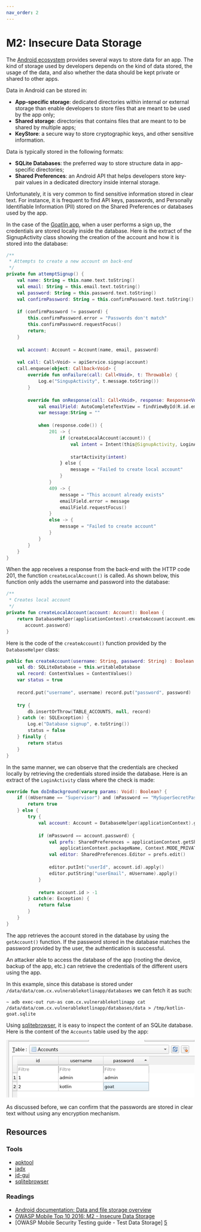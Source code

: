 ```yaml
---
nav_order: 2
---
```


M2: Insecure Data Storage
=========================

The [Android ecosystem][7] provides several ways to store data for an app.  The
kind of storage used by developers depends on the kind of data stored, the usage
of the data, and also whether the data should be kept private or shared to other
apps.

Data in Android can be stored in:
* **App-specific storage**: dedicated directories within internal or external storage 
  than enable developers to store files that are meant to be used by the app only;
* **Shared storage**: directories that contains files that are meant to to be shared
  by multiple apps;
* **KeyStore**: a secure way to store cryptographic keys, and other sensitive information.

Data is typically stored in the following formats:
* **SQLite Databases**: the preferred way to store structure data in app-specific 
  directories;
* **Shared Preferences**: an Android API that helps developers store key-pair values 
  in a dedicated directory inside internal storage.

Unfortunately, it is very common to find sensitive information stored in clear
text. For instance, it is frequent to find API keys, passwords, and Personally
Identifiable Information (PII) stored on the Shared Preferences or databases
used by the app.

In the case of the [Goatlin app][0], when a user performs a sign up, the
credentials are stored locally inside the database. Here is the extract of the
SignupActivity class showing the creation of the account and how it is stored
into the database:

```kotlin
/**
 * Attempts to create a new account on back-end
 */
private fun attemptSignup() {
    val name: String = this.name.text.toString()
    val email: String = this.email.text.toString()
    val password: String = this.password.text.toString()
    val confirmPassword: String = this.confirmPassword.text.toString()

    if (confirmPassword != password) {
        this.confirmPassword.error = "Passwords don't match"
        this.confirmPassword.requestFocus()
        return;
    }

    val account: Account = Account(name, email, password)

    val call: Call<Void> = apiService.signup(account)
    call.enqueue(object: Callback<Void> {
        override fun onFailure(call: Call<Void>, t: Throwable) {
            Log.e("SingupActivity", t.message.toString())
        }

        override fun onResponse(call: Call<Void>, response: Response<Void>) {
            val emailField: AutoCompleteTextView = findViewById(R.id.email)
            var message:String = ""

            when (response.code()) {
                201 -> {
                    if (createLocalAccount(account)) {
                        val intent = Intent(this@SignupActivity, LoginActivity::class.java)

                        startActivity(intent)
                    } else {
                        message = "Failed to create local account"
                    }
                }
                409 -> {
                    message = "This account already exists"
                    emailField.error = message
                    emailField.requestFocus()
                }
                else -> {
                    message = "Failed to create account"
                }
            }
        }
    }
}
```

When the app receives a response from the back-end with the HTTP code 201, the
function `createLocalAccount()` is called.
As shown below, this function only adds the username and password into the
database:

```kotlin
/**
 * Creates local account
 */
private fun createLocalAccount(account: Account): Boolean {
    return DatabaseHelper(applicationContext).createAccount(account.email,
       account.password)
}
```

Here is the code of the `createAccount()` function provided by the
`DatabaseHelper` class:

```kotlin
public fun createAccount(username: String, password: String) : Boolean {
    val db: SQLiteDatabase = this.writableDatabase
    val record: ContentValues = ContentValues()
    var status = true

    record.put("username", username) record.put("password", password)

    try {
        db.insertOrThrow(TABLE_ACCOUNTS, null, record)
    } catch (e: SQLException) {
        Log.e("Database signup", e.toString())
        status = false
    } finally {
        return status
    }
}
```

In the same manner, we can observe that the credentials are checked locally by
retrieving the credentials stored inside the database. Here is an extract of
the `LoginActivity` class where the check is made:

```kotlin
override fun doInBackground(vararg params: Void): Boolean? {
    if ((mUsername == "Supervisor") and (mPassword == "MySuperSecretPassword123!")){
        return true
    } else {
        try {
            val account: Account = DatabaseHelper(applicationContext).getAccount(mUsername)

            if (mPassword == account.password) {
                val prefs: SharedPreferences = applicationContext.getSharedPreferences(
                    applicationContext.packageName, Context.MODE_PRIVATE)
                val editor: SharedPreferences.Editor = prefs.edit()

                editor.putInt("userId", account.id).apply()
                editor.putString("userEmail", mUsername).apply()
            }

            return account.id > -1
        } catch(e: Exception) {
            return false
        }
    }
}
```

The app retrieves the account stored in the database by using the `getAccount()`
function. If the password stored in the database matches the password provided
by the user, the authentication is successful.

An attacker able to access the database of the app (rooting the device, backup
of the app, etc.) can retrieve the credentials of the different users using the
app.

In this example, since this database is stored under `/data/data/com.cx.vulnerablekotlinapp/databases` 
we can fetch it as such:

```
~ adb exec-out run-as com.cx.vulnerablekotlinapp cat /data/data/com.cx.vulnerablekotlinapp/databases/data > /tmp/kotlin-goat.sqlite
```

Using [sqlitebrowser][4], it is easy to inspect the content of an SQLite
database. Here is the content of the `Accounts` table used by the app:

![Viewing the content of the Goatlin database][sqlitebrowser-database]

As discussed before, we can confirm that the passwords are stored in clear text
without using any encryption mechanism.

## Resources

### Tools

* [apktool][1]
* [jadx][2]
* [jd-gui][3]
* [sqlitebrowser][4]

### Readings

* [Android documentation: Data and file storage overview][7]
* [OWASP Mobile Top 10 2016: M2 - Insecure Data Storage][6]
* [OWASP Mobile Security Testing guide - Test Data Storage] [5]

[0]: https://github.com/Checkmarx/Goatlin
[1]: https://github.com/skylot/jadx
[2]: http://jd.benow.ca/
[3]: https://ibotpeaches.github.io/Apktool/
[4]: https://sqlitebrowser.org/
[5]: https://github.com/OWASP/owasp-mstg/blob/master/Document/0x05d-Testing-Data-Storage.md
[6]: https://www.owasp.org/index.php/Mobile_Top_10_2016-M2-Insecure_Data_Storage
[7]: https://developer.android.com/guide/topics/data/data-storage
[sqlitebrowser-database]: assets/sqlitebrowser-database.png
